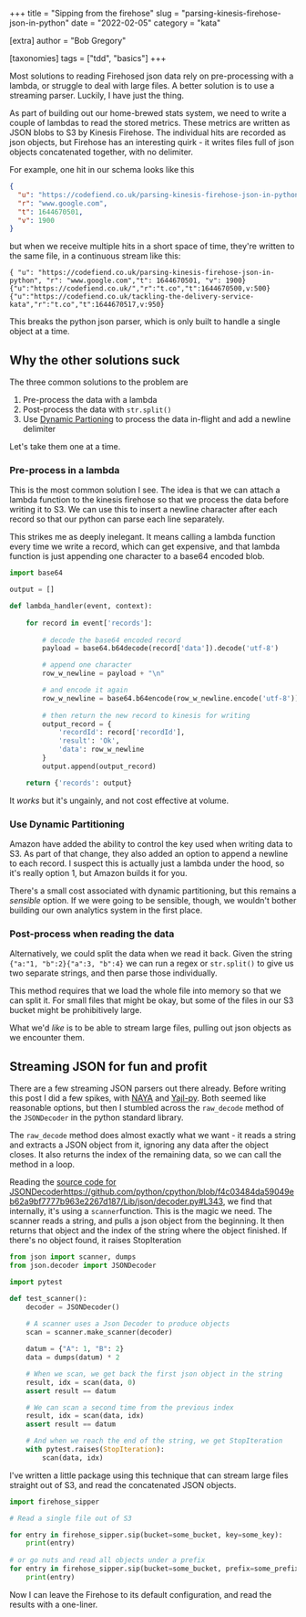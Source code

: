 +++
title = "Sipping from the firehose"
slug = "parsing-kinesis-firehose-json-in-python"
date = "2022-02-05"
category = "kata"

[extra]
author = "Bob Gregory"

[taxonomies]
tags = ["tdd", "basics"]
+++

Most solutions to reading Firehosed json data rely on pre-processing with a lambda, or struggle to deal with large files. A better solution is to use a streaming parser. Luckily, I have just the thing.

<!-- more -->

As part of building out our home-brewed stats system, we need to write a couple of lambdas to read the stored metrics. These metrics are written as JSON blobs to S3 by Kinesis Firehose. The individual hits are recorded as json objects, but Firehose has an interesting quirk - it writes files full of json objects concatenated together, with no delimiter.

For example, one hit in our schema looks like this

```json
{
  "u": "https://codefiend.co.uk/parsing-kinesis-firehose-json-in-python",
  "r": "www.google.com",
  "t": 1644670501,
  "v": 1900
}
```

but when we receive multiple hits in a short space of time, they're written to the same file, in a continuous stream like this:

```
{ "u": "https://codefiend.co.uk/parsing-kinesis-firehose-json-in-python", "r": "www.google.com","t": 1644670501, "v": 1900}{"u":"https://codefiend.co.uk/","r":"t.co","t":1644670500,v:500}{"u":"https://codefiend.co.uk/tackling-the-delivery-service-kata","r":"t.co","t":1644670517,v:950}
```

This breaks the python json parser, which is only built to handle a single object at a time.

## Why the other solutions suck

The three common solutions to the problem are 

1. Pre-process the data with a lambda 
2. Post-process the data with `str.split()`
3. Use [Dynamic Partioning](https://docs.aws.amazon.com/firehose/latest/dev/dynamic-partitioning.html#dynamic-partitioning-new-line-delimiter) to process the data in-flight and add a newline delimiter

Let's take them one at a time.

### Pre-process in a lambda

This is the most common solution I see. The idea is that we can attach a lambda function to the kinesis firehose so that we process the data before writing it to S3. We can use this to insert a newline character after each record so that our python can parse each line separately.

This strikes me as deeply inelegant. It means calling a lambda function every time we write a record, which can get expensive, and that lambda function is just appending one character to a base64 encoded blob.

```python
import base64

output = []

def lambda_handler(event, context):
    
    for record in event['records']:
    
        # decode the base64 encoded record
        payload = base64.b64decode(record['data']).decode('utf-8')

        # append one character
        row_w_newline = payload + "\n"

        # and encode it again
        row_w_newline = base64.b64encode(row_w_newline.encode('utf-8'))
        
        # then return the new record to kinesis for writing
        output_record = {
            'recordId': record['recordId'],
            'result': 'Ok',
            'data': row_w_newline
        }
        output.append(output_record)

    return {'records': output}
```

It _works_ but it's ungainly, and not cost effective at volume.

### Use Dynamic Partitioning

Amazon have added the ability to control the key used when writing data to S3. As part of that change, they also added an option to append a newline to each record. I suspect this is actually just a lambda under the hood, so it's really option 1, but Amazon builds it for you.

There's a small cost associated with dynamic partitioning, but this remains a _sensible_ option. If we were going to be sensible, though, we wouldn't bother building our own analytics system in the first place.

### Post-process when reading the data

Alternatively, we could split the data when we read it back. Given the string `{"a:"1, "b":2}{"a":3, "b":4}` we can run a regex or `str.split()` to give us two separate strings, and then parse those individually.

This method requires that we load the whole file into memory so that we can split it. For small files that might be okay, but some of the files in our S3 bucket might be prohibitively large. 

What we'd _like_ is to be able to stream large files, pulling out json objects as we encounter them. 

## Streaming JSON for fun and profit

There are a few streaming JSON parsers out there already. Before writing this post I did a few spikes, with [NAYA](https://github.com/danielyule/naya) and [Yajl-py](https://github.com/pykler/yajl-py). Both seemed like reasonable options, but then I stumbled across the `raw_decode` method of the `JSONDecoder` in the python standard library.

The `raw_decode` method does almost exactly what we want - it reads a string and extracts a JSON object from it, ignoring any data after the object closes. It also returns the index of the remaining data, so we can call the method in a loop.

Reading the [source code for JSONDecoder]()https://github.com/python/cpython/blob/f4c03484da59049eb62a9bf7777b963e2267d187/Lib/json/decoder.py#L343, we find that internally, it's using a `scanner`function. This is the magic we need. The scanner reads a string, and pulls a json object from the beginning. It then returns that object and the index of the string where the object finished. If there's no object found, it raises StopIteration

```python
from json import scanner, dumps
from json.decoder import JSONDecoder

import pytest

def test_scanner():
    decoder = JSONDecoder()
    
    # A scanner uses a Json Decoder to produce objects
    scan = scanner.make_scanner(decoder)

    datum = {"A": 1, "B": 2}
    data = dumps(datum) * 2

    # When we scan, we get back the first json object in the string
    result, idx = scan(data, 0)
    assert result == datum

    # We can scan a second time from the previous index
    result, idx = scan(data, idx)
    assert result == datum

    # And when we reach the end of the string, we get StopIteration
    with pytest.raises(StopIteration):
        scan(data, idx)
```

I've written a little package using this technique that can stream large files straight out of S3, and read the concatenated JSON objects.

```python
import firehose_sipper

# Read a single file out of S3

for entry in firehose_sipper.sip(bucket=some_bucket, key=some_key):
    print(entry)
    
# or go nuts and read all objects under a prefix
for entry in firehose_sipper.sip(bucket=some_bucket, prefix=some_prefix):
    print(entry)
```

Now I can leave the Firehose to its default configuration, and read the results with a one-liner.
